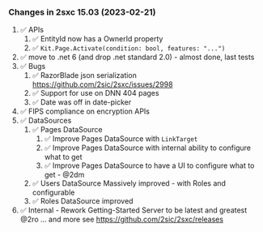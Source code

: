 
### Changes in 2sxc 15.03 (2023-02-21)

1. ✅ APIs
    1. ✅ EntityId now has a OwnerId property
    1. ✅ `Kit.Page.Activate(condition: bool, features: "...")`
1. ✅ move to .net 6 (and drop .net standard 2.0) - almost done, last tests
1. ✅ Bugs
    1. ✅ RazorBlade json serialization https://github.com/2sic/2sxc/issues/2998
    1. ✅ Support for use on DNN 404 pages
    1. ✅ Date was off in date-picker
1. ✅ FIPS compliance on encryption APIs
1. ✅ DataSources
    1. ✅ Pages DataSource
        1. ✅ Improve Pages DataSource with `LinkTarget`
        1. ✅ Improve Pages DataSource with internal ability to configure what to get
        1. ✅ Improve Pages DataSource to have a UI to configure what to get - @2dm
    1. ✅ Users DataSource Massively improved - with Roles and configurable
    1. ✅ Roles DataSource improved
1. ✅ Internal - Rework Getting-Started Server to be latest and greatest @2ro
... and more see <https://github.com/2sic/2sxc/releases>
